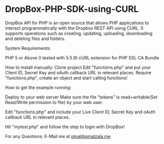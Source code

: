 # DropBox-PHP-SDK-using-CURL
DropBox API for PHP is an open source that allows PHP applications to interact programmatically with the Dropbox REST API using CURL.   It supports operations such as creating, updating, uploading, downloading and deleting files and folders.



System Requirements:

PHP 5 or Above (I tested with 5.5.9)
cURL extension for PHP
SSL CA Bundle


How to install manually:
Clone project
Edit "functions.php" and put your Client ID, Secret Key and oAuth callback URL in relevant places.
Require "functions.php", create an object and start calling functions!

How to get the example running:

Deploy to your web server
Make sure the file "tokens" is read+writable(Set Read/Write permission to file) by your web user.

Edit "functions.php" and include your Live Client ID, Secret Key and oAuth callback URL in relevant places.

Hit "mytest.php" and follow the step to login with DropBox!


For any Questions:
E-Mail me at pinal@pinalzala.me
